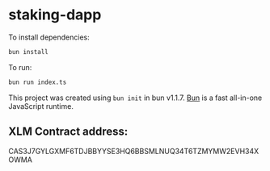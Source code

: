 # staking-dapp

To install dependencies:

```bash
bun install
```

To run:

```bash
bun run index.ts
```

This project was created using `bun init` in bun v1.1.7. [Bun](https://bun.sh) is a fast all-in-one JavaScript runtime.

## XLM Contract address:

CAS3J7GYLGXMF6TDJBBYYSE3HQ6BBSMLNUQ34T6TZMYMW2EVH34XOWMA
